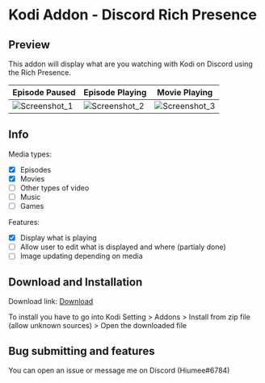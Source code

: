 # Kodi Addon - Discord Rich Presence

## Preview
This addon will display what are you watching with Kodi on Discord using the Rich Presence.

Episode Paused  | Episode Playing| Movie Playing
----------------|----------------|--------------
![Screenshot_1](https://i.imgur.com/Yd5h8jx.png)|![Screenshot_2](https://i.imgur.com/e5bGekT.png)|![Screenshot_3](https://i.imgur.com/06y8aoP.png)

## Info
Media types:
- [x] Episodes
- [x] Movies
- [ ] Other types of video
- [ ] Music
- [ ] Games

Features:
- [x] Display what is playing
- [ ] Allow user to edit what is displayed and where (partialy done)
- [ ] Image updating depending on media

## Download and Installation
Download link: [Download](https://github.com/Hiumee/service.discord.richpresence/releases/download/v1.2.6/service.discord.richpresence.v1.2.6.zip)

To install you have to go into Kodi Setting > Addons > Install from zip file (allow unknown sources) > Open the downloaded file

## Bug submitting and features
You can open an issue or message me on Discord (Hiumee#6784)
